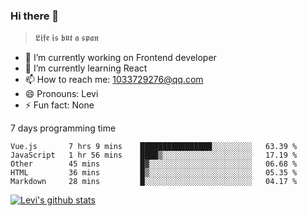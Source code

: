 ### Hi there 👋

> 𝕷𝖎𝖋𝖊 𝖎𝖘 𝖇𝖚𝖙 𝖆 𝖘𝖕𝖆𝖓

- 🔭 I’m currently working on Frontend developer
- 🌱 I’m currently learning React
- 📫 How to reach me: 1033729276@qq.com
- 😄 Pronouns: Levi
- ⚡ Fun fact: None


7 days programming time



<!--START_SECTION:waka-->
```text
Vue.js       7 hrs 9 mins    ████████████████░░░░░░░░░   63.39 % 
JavaScript   1 hr 56 mins    ████▒░░░░░░░░░░░░░░░░░░░░   17.19 % 
Other        45 mins         █▓░░░░░░░░░░░░░░░░░░░░░░░   06.68 % 
HTML         36 mins         █▒░░░░░░░░░░░░░░░░░░░░░░░   05.35 % 
Markdown     28 mins         █░░░░░░░░░░░░░░░░░░░░░░░░   04.17 % 
```
<!--END_SECTION:waka-->


[![Levi's github stats](https://github-readme-stats.vercel.app/api?username=chaossssss)](https://github.com/anuraghazra/github-readme-stats)
